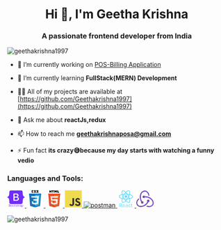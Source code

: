 <h1 align="center">Hi 👋, I'm Geetha Krishna</h1>
<h3 align="center">A passionate frontend developer from India</h3>

<p align="left"> <img src="https://komarev.com/ghpvc/?username=geethakrishna1997&label=Profile%20views&color=0e75b6&style=flat" alt="geethakrishna1997" /> </p>

- 🔭 I’m currently working on [POS-Billing Application](https://github.com/Geethakrishna1997/billing-pos)

- 🌱 I’m currently learning **FullStack(MERN) Development**

- 👨‍💻 All of my projects are available at [https://github.com/Geethakrishna1997](https://github.com/Geethakrishna1997)

- 💬 Ask me about **reactJs,redux**

- 📫 How to reach me **geethakrishnaposa@gmail.com**

- ⚡ Fun fact **its crazy😅because my day starts with watching a funny vedio**


<h3 align="left">Languages and Tools:</h3>
<p align="left"> <a href="https://getbootstrap.com" target="_blank"> <img src="https://raw.githubusercontent.com/devicons/devicon/master/icons/bootstrap/bootstrap-plain-wordmark.svg" alt="bootstrap" width="40" height="40"/> </a> <a href="https://www.w3schools.com/css/" target="_blank"> <img src="https://raw.githubusercontent.com/devicons/devicon/master/icons/css3/css3-original-wordmark.svg" alt="css3" width="40" height="40"/> </a> <a href="https://www.w3.org/html/" target="_blank"> <img src="https://raw.githubusercontent.com/devicons/devicon/master/icons/html5/html5-original-wordmark.svg" alt="html5" width="40" height="40"/> </a> <a href="https://developer.mozilla.org/en-US/docs/Web/JavaScript" target="_blank"> <img src="https://raw.githubusercontent.com/devicons/devicon/master/icons/javascript/javascript-original.svg" alt="javascript" width="40" height="40"/> </a> <a href="https://postman.com" target="_blank"> <img src="https://www.vectorlogo.zone/logos/getpostman/getpostman-icon.svg" alt="postman" width="40" height="40"/> </a> <a href="https://reactjs.org/" target="_blank"> <img src="https://raw.githubusercontent.com/devicons/devicon/master/icons/react/react-original-wordmark.svg" alt="react" width="40" height="40"/> </a> <a href="https://redux.js.org" target="_blank"> <img src="https://raw.githubusercontent.com/devicons/devicon/master/icons/redux/redux-original.svg" alt="redux" width="40" height="40"/> </a> </p>

<p><img align="center" src="https://github-readme-stats.vercel.app/api/top-langs?username=geethakrishna1997&show_icons=true&locale=en&layout=compact" alt="geethakrishna1997" /></p>
